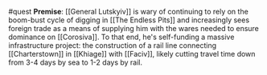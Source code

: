 #quest 
**Premise**: [[General Lutskyiv]] is wary of continuing to rely on the boom-bust cycle of digging in [[The Endless Pits]] and increasingly sees foreign trade as a means of supplying him with the wares needed to ensure dominance on [[Corosiva]]. To that end, he's self-funding a massive infrastructure project: the construction of a rail line connecting [[Charterstown]] in [[Khiage]] with [[Faciv]], likely cutting travel time down from 3-4 days by sea to 1-2 days by rail.
